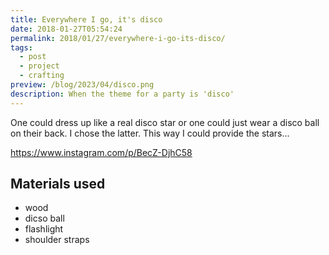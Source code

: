 ```yaml
---
title: Everywhere I go, it's disco
date: 2018-01-27T05:54:24
permalink: 2018/01/27/everywhere-i-go-its-disco/
tags:
  - post
  - project
  - crafting
preview: /blog/2023/04/disco.png
description: When the theme for a party is 'disco'
---
```


One could dress up like a real disco star or one could just wear a disco ball on their back. I chose the latter. This way I could provide the stars...

<https://www.instagram.com/p/BecZ-DjhC58>

## Materials used

- wood
- dicso ball
- flashlight
- shoulder straps
